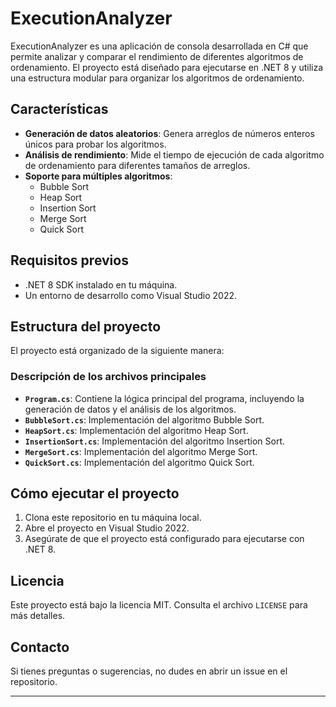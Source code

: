 # ExecutionAnalyzer

ExecutionAnalyzer es una aplicación de consola desarrollada en C# que permite analizar y comparar el rendimiento de diferentes algoritmos de ordenamiento. El proyecto está diseñado para ejecutarse en .NET 8 y utiliza una estructura modular para organizar los algoritmos de ordenamiento.

## Características

- **Generación de datos aleatorios**: Genera arreglos de números enteros únicos para probar los algoritmos.
- **Análisis de rendimiento**: Mide el tiempo de ejecución de cada algoritmo de ordenamiento para diferentes tamaños de arreglos.
- **Soporte para múltiples algoritmos**:
  - Bubble Sort
  - Heap Sort
  - Insertion Sort
  - Merge Sort
  - Quick Sort

## Requisitos previos

- .NET 8 SDK instalado en tu máquina.
- Un entorno de desarrollo como Visual Studio 2022.

## Estructura del proyecto

El proyecto está organizado de la siguiente manera:

### Descripción de los archivos principales

- **`Program.cs`**: Contiene la lógica principal del programa, incluyendo la generación de datos y el análisis de los algoritmos.
- **`BubbleSort.cs`**: Implementación del algoritmo Bubble Sort.
- **`HeapSort.cs`**: Implementación del algoritmo Heap Sort.
- **`InsertionSort.cs`**: Implementación del algoritmo Insertion Sort.
- **`MergeSort.cs`**: Implementación del algoritmo Merge Sort.
- **`QuickSort.cs`**: Implementación del algoritmo Quick Sort.

## Cómo ejecutar el proyecto

1. Clona este repositorio en tu máquina local.
2. Abre el proyecto en Visual Studio 2022.
3. Asegúrate de que el proyecto está configurado para ejecutarse con .NET 8.


## Licencia

Este proyecto está bajo la licencia MIT. Consulta el archivo `LICENSE` para más detalles.

## Contacto

Si tienes preguntas o sugerencias, no dudes en abrir un issue en el repositorio.

---